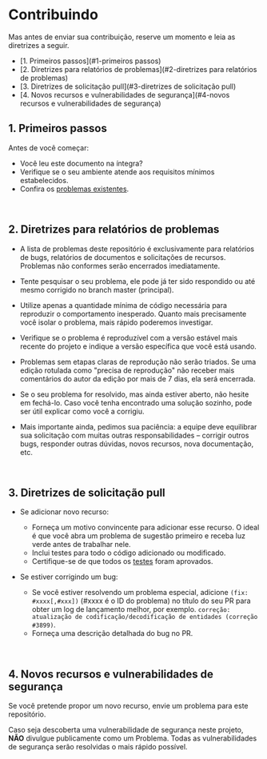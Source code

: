 # Contribuindo
Mas antes de enviar sua contribuição, reserve um momento e leia as diretrizes a seguir.

- [1. Primeiros passos](#1-primeiros passos)
- [2. Diretrizes para relatórios de problemas](#2-diretrizes para relatórios de problemas)
- [3. Diretrizes de solicitação pull](#3-diretrizes de solicitação pull)
- [4. Novos recursos e vulnerabilidades de segurança](#4-novos recursos e vulnerabilidades de segurança)

## 1. Primeiros passos

Antes de você começar:
- Você leu este documento na íntegra?
- Verifique se o seu ambiente atende aos requisitos mínimos estabelecidos.
- Confira os [problemas existentes](https://github.com/saade/filamentbr-community-licenses/issues).

<br />

## 2. Diretrizes para relatórios de problemas

- A lista de problemas deste repositório é exclusivamente para relatórios de bugs, relatórios de documentos e solicitações de recursos. Problemas não conformes serão encerrados imediatamente.

- Tente pesquisar o seu problema, ele pode já ter sido respondido ou até mesmo corrigido no branch master (principal).

- Utilize apenas a quantidade mínima de código necessária para reproduzir o comportamento inesperado. Quanto mais precisamente você isolar o problema, mais rápido poderemos investigar.

- Verifique se o problema é reproduzível com a versão estável mais recente do projeto e indique a versão específica que você está usando.

- Problemas sem etapas claras de reprodução não serão triados. Se uma edição rotulada como "precisa de reprodução" não receber mais comentários do autor da edição por mais de 7 dias, ela será encerrada.

- Se o seu problema for resolvido, mas ainda estiver aberto, não hesite em fechá-lo. Caso você tenha encontrado uma solução sozinho, pode ser útil explicar como você a corrigiu.

- Mais importante ainda, pedimos sua paciência: a equipe deve equilibrar sua solicitação com muitas outras responsabilidades – corrigir outros bugs, responder outras dúvidas, novos recursos, nova documentação, etc.

<br />

## 3. Diretrizes de solicitação pull
- Se adicionar novo recurso:
    - Forneça um motivo convincente para adicionar esse recurso. O ideal é que você abra um problema de sugestão primeiro e receba luz verde antes de trabalhar nele.
    - Inclui testes para todo o código adicionado ou modificado.
    - Certifique-se de que todos os [testes](#7-testes) foram aprovados.

- Se estiver corrigindo um bug:
    - Se você estiver resolvendo um problema especial, adicione `(fix: #xxxx[,#xxx])` (#xxxx é o ID do problema) no título do seu PR para obter um log de lançamento melhor, por exemplo. `correção: atualização de codificação/decodificação de entidades (correção #3899)`.
    - Forneça uma descrição detalhada do bug no PR.

<br />

## 4. Novos recursos e vulnerabilidades de segurança

Se você pretende propor um novo recurso, envie um problema para este repositório.

Caso seja descoberta uma vulnerabilidade de segurança neste projeto, **NÃO** divulgue publicamente como um Problema. Todas as vulnerabilidades de segurança serão resolvidas o mais rápido possível.
